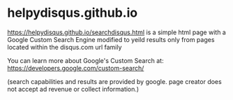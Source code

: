 # helpydisqus.github.io

https://helpydisqus.github.io/searchdisqus.html is a simple html page with a Google Custom Search Engine modified to yeild results only from pages located within the disqus.com url family

You can learn more about Google's Custom Search at: https://developers.google.com/custom-search/

(search capabilities and results are provided by google. page creator does not accept ad revenue or collect information.)
